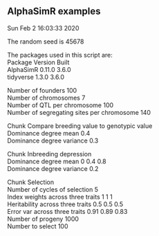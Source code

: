 ## AlphaSimR examples  
Sun Feb  2 16:03:33 2020  
  
The random seed is 45678  
  
The packages used in this script are:  
Package	Version	Built  
AlphaSimR	0.11.0	3.6.0  
tidyverse	1.3.0	3.6.0  
  
Number of founders  100  
Number of chromosomes  7  
Number of QTL per chromosome 100  
Number of segregating sites per chromosome 140  
  
Chunk Compare breeding value to genotypic value  
Dominance degree mean 0.4  
Dominance degree variance 0.3  
  
Chunk Inbreeding depression  
Dominance degree mean 0 0.4 0.8  
Dominance degree variance 0.2  
  
Chunk Selection  
Number of cycles of selection 5  
Index weights across three traits 1 1 1  
Heritability across three traits 0.5 0.5 0.5  
Error var across three traits 0.91 0.89 0.83  
Number of progeny 1000  
Number to select 100  
  

